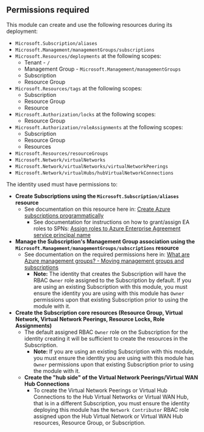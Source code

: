 <!-- markdownlint-disable MD041 -->
## Permissions required

This module can create and use the following resources during its deployment:

- `Microsoft.Subscription/aliases`
- `Microsoft.Management/managementGroups/subscriptions`
- `Microsoft.Resources/deployments` at the following scopes:
  - Tenant - `/`
  - Management Group - `Microsoft.Management/managementGroups`
  - Subscription
  - Resource Group
- `Microsoft.Resources/tags` at the following scopes:
  - Subscription
  - Resource Group
  - Resource
- `Microsoft.Authorization/locks` at the following scopes:
  - Resource Group
- `Microsoft.Authorization/roleAssignments` at the following scopes:
  - Subscription
  - Resource Group
  - Resources
- `Microsoft.Resources/resourceGroups`
- `Microsoft.Network/virtualNetworks`
- `Microsoft.Network/virtualNetworks/virtualNetworkPeerings`
- `Microsoft.Network/virtualHubs/hubVirtualNetworkConnections`

The identity used must have permissions to:

- **Create Subscriptions using the `Microsoft.Subscription/aliases` resource**
  - See documentation on this resource here in: [Create Azure subscriptions programmatically](https://learn.microsoft.com/azure/cost-management-billing/manage/programmatically-create-subscription)
    - See documentation for instructions on how to grant/assign EA roles to SPNs: [Assign roles to Azure Enterprise Agreement service principal name](https://learn.microsoft.com/azure/cost-management-billing/manage/assign-roles-azure-service-principals)
- **Manage the Subscription's Management Group association using the `Microsoft.Management/managementGroups/subscriptions` resource**
  - See documentation on the required permissions here in: [What are Azure management groups? - Moving management groups and subscriptions](https://learn.microsoft.com/azure/governance/management-groups/overview#moving-management-groups-and-subscriptions)
    - **Note:** The identity that creates the Subscription will have the RBAC `Owner` role assigned to the Subscription by default. If you are using an existing Subscription with this module, you must ensure the identity you are using with this module has `Owner` permissions upon that existing Subscription prior to using the module with it.
- **Create the Subscription core resources (Resource Group, Virtual Network, Virtual Network Peerings, Resource Locks, Role Assignments)**
  - The default assigned RBAC `Owner` role on the Subscription for the identity creating it will be sufficient to create the resources in the Subscription.
    - **Note:** If you are using an existing Subscription with this module, you must ensure the identity you are using with this module has `Owner` permissions upon that existing Subscription prior to using the module with it.
  - **Create the "hub side" of the Virtual Network Peerings/Virtual WAN Hub Connections**
    - To create the Virtual Network Peerings or Virtual Hub Connections to the Hub Virtual Networks or Virtual WAN Hub, that is in a different Subscription, you must ensure the identity deploying this module has the `Network Contributor` RBAC role assigned upon the Hub Virtual Network or Virtual WAN Hub resources, Resource Group, or Subscription.

